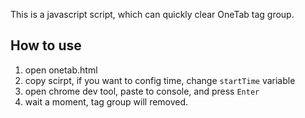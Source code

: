 This is a javascript script, which can quickly clear OneTab tag group.

## How to use

1. open onetab.html
2. copy scirpt, if you want to config time, change `startTime` variable
3. open chrome dev tool, paste to console, and press `Enter`
4. wait a moment, tag group will removed.